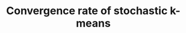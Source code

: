 ---
authors:
- firstname: Cheng
  institute: George Washington University
  lastname: Tang
- firstname: Claire
  institute: George Washington University
  lastname: Monteleoni
categories:
- tang16a
key: tang16a
layout: refuses
researchgate: 310330021_Convergence_rate_of_stochastic_k-means
section: pre
title: Convergence rate of stochastic k-means
---